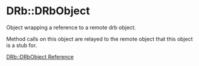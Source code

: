 # DRb::DRbObject

Object wrapping a reference to a remote drb object.

Method calls on this object are relayed to the remote object that this object
is a stub for.

[DRb::DRbObject Reference](https://ruby-doc.org/stdlib-2.5.0/libdoc/drb/rdoc/DRb::DRbObject.html)